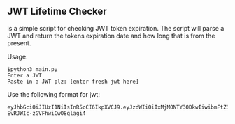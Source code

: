 ## JWT Lifetime Checker
is a simple script for checking JWT token expiration. The script will parse a JWT and return the tokens expiration date and how long that is from the present. 
 
Usage:
```
$python3 main.py
Enter a JWT
Paste in a JWT plz: [enter fresh jwt here]
```
Use the following format for jwt:
```
eyJhbGciOiJIUzI1NiIsInR5cCI6IkpXVCJ9.eyJzdWIiOiIxMjM0NTY3ODkwIiwibmFtZSI6IkpvaG4gRG9lIiwiaWF0IjoxNTE2MjM5MDIyLCJleHAiOjE2MzA1MzEzNzB9.VUf5k9sVYyyqCDU1G-EvRJWIc-zGVFhwiCwO8qlagi4
```

